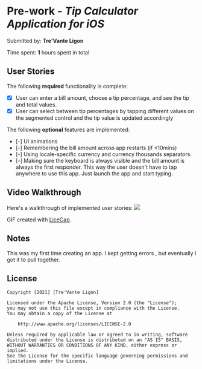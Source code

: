 # Pre-work - *Tip Calculator Application for iOS*

Submitted by: **Tre'Vante Ligon**

Time spent: **1** hours spent in total

## User Stories

The following **required** functionality is complete:

* [X] User can enter a bill amount, choose a tip percentage, and see the tip and total values.
* [X] User can select between tip percentages by tapping different values on the segmented control and the tip value is updated accordingly

The following **optional** features are implemented:

* [-] UI animations
* [-] Remembering the bill amount across app restarts (if <10mins)
* [-] Using locale-specific currency and currency thousands separators.
* [-] Making sure the keyboard is always visible and the bill amount is always the first responder. This way the user doesn't have to tap anywhere to use this app. Just launch the app and start typing.


## Video Walkthrough

Here's a walkthrough of implemented user stories:
![](https://i.imgur.com/BbovNnK.gif)

GIF created with [LiceCap](http://www.cockos.com/licecap/).

## Notes
This was my first time creating an app. I kept getting errors , but eventually I got it to pull together.

## License

    Copyright [2021] [Tre'Vante Ligon]

    Licensed under the Apache License, Version 2.0 (the "License");
    you may not use this file except in compliance with the License.
    You may obtain a copy of the License at

        http://www.apache.org/licenses/LICENSE-2.0

    Unless required by applicable law or agreed to in writing, software
    distributed under the License is distributed on an "AS IS" BASIS,
    WITHOUT WARRANTIES OR CONDITIONS OF ANY KIND, either express or implied.
    See the License for the specific language governing permissions and
    limitations under the License.

